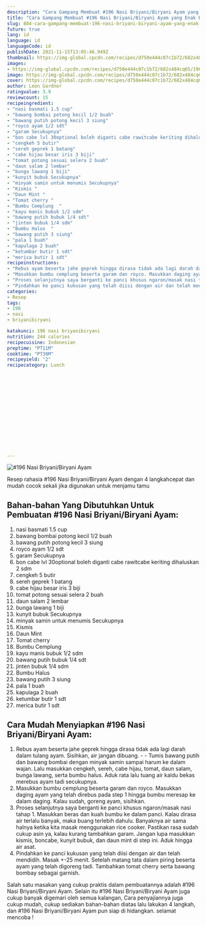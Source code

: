```yaml
---
description: "Cara Gampang Membuat #196 Nasi Briyani/Biryani Ayam yang Enak Banget"
title: "Cara Gampang Membuat #196 Nasi Briyani/Biryani Ayam yang Enak Banget"
slug: 884-cara-gampang-membuat-196-nasi-briyani-biryani-ayam-yang-enak-banget
future: true
lang: id
language: id
languageCode: id
publishDate: 2021-11-15T13:05:46.949Z 
thumbnail: https://img-global.cpcdn.com/recipes/d750e444c07c1b72/682x484cq65/196-nasi-briyanibiryani-ayam-foto-resep-utama.png
images:
- https://img-global.cpcdn.com/recipes/d750e444c07c1b72/682x484cq65/196-nasi-briyanibiryani-ayam-foto-resep-utama.png
image: https://img-global.cpcdn.com/recipes/d750e444c07c1b72/682x484cq65/196-nasi-briyanibiryani-ayam-foto-resep-utama.png
cover: https://img-global.cpcdn.com/recipes/d750e444c07c1b72/682x484cq65/196-nasi-briyanibiryani-ayam-foto-resep-utama.png
author: Leon Gardner
ratingvalue: 3.9
reviewcount: 15
recipeingredient:
- "nasi basmati 1.5 cup"
- "bawang bombai potong kecil 1/2 buah"
- "bawang putih potong kecil 3 siung"
- "royco ayam 1/2 sdt"
- "garam Secukupnya"
- "bon cabe lvl 30optional boleh diganti cabe rawitcabe keriting dihaluskan 2 sdm"
- "cengkeh 5 butir"
- "sereh geprek 1 batang"
- "cabe hijau besar iris 3 biji"
- "tomat potong sesuai selera 2 buah"
- "daun salam 2 lembar"
- "bunga lawang 1 biji"
- "kunyit bubuk Secukupnya"
- "minyak samin untuk menumis Secukupnya"
- "Kismis "
- "Daun Mint "
- "Tomat cherry "
- "Bumbu Cemplung  "
- "kayu manis bubuk 1/2 sdm"
- "bawang putih bubuk 1/4 sdt"
- "jinten bubuk 1/4 sdm"
- "Bumbu Halus  "
- "bawang putih 3 siung"
- "pala 1 buah"
- "kapulaga 2 buah"
- "ketumbar butir 1 sdt"
- "merica butir 1 sdt"
recipeinstructions:
- "Rebus ayam beserta jahe geprek hingga dirasa tidak ada lagi darah dalam tulang ayam. Sisihkan, air jangan dibuang.  Tumis bawang putih dan bawang bombai dengan minyak samin sampai harum ke dalam wajan. Lalu masukkan cengkeh, sereh, cabe hijau, tomat, daun salam, bunga lawang, serta bumbu halus. Aduk rata lalu tuang air kaldu bekas merebus ayam tadi secukupnya."
- "Masukkan bumbu cemplung beserta garam dan royco. Masukkan daging ayam yang telah direbus pada step 1 hingga bumbu meresap ke dalam daging. Kalau sudah, goreng ayam, sisihkan."
- "Proses selanjutnya saya berganti ke panci khusus ngaron/masak nasi tahap 1. Masukkan beras dan kuah bumbu ke dalam panci. Kalau dirasa air terlalu banyak, maka buang terlebih dahulu. Banyaknya air sama halnya ketika kita masak menggunakan rice cooker. Pastikan rasa sudah cukup asin ya, kalau kurang tambahkan garam. Jangan lupa masukkan kismis, boncabe, kunyit bubuk, dan daun mint di step ini. Aduk hingga air asat."
- "Pindahkan ke panci kukusan yang telah diisi dengan air dan telah mendidih. Masak +-25 menit. Setelah matang tata dalam piring beserta ayam yang telah digoreng tadi. Tambahkan tomat cherry serta bawang bombay sebagai garnish."
categories:
- Resep
tags:
- 196
- nasi
- briyanibiryani

katakunci: 196 nasi briyanibiryani 
nutrition: 244 calories
recipecuisine: Indonesian
preptime: "PT11M"
cooktime: "PT30M"
recipeyield: "2"
recipecategory: Lunch


     
    
    
    
    
    
    
    
    
    
    
      
    
---
```



![#196 Nasi Briyani/Biryani Ayam](https://img-global.cpcdn.com/recipes/d750e444c07c1b72/682x484cq65/196-nasi-briyanibiryani-ayam-foto-resep-utama.png)

Resep rahasia #196 Nasi Briyani/Biryani Ayam    dengan 4 langkahcepat dan mudah cocok sekali jika digunakan untuk menjamu tamu

<!--inarticleads1-->

## Bahan-bahan Yang Dibutuhkan Untuk Pembuatan #196 Nasi Briyani/Biryani Ayam:

1. nasi basmati 1.5 cup
1. bawang bombai potong kecil 1/2 buah
1. bawang putih potong kecil 3 siung
1. royco ayam 1/2 sdt
1. garam Secukupnya
1. bon cabe lvl 30optional boleh diganti cabe rawitcabe keriting dihaluskan 2 sdm
1. cengkeh 5 butir
1. sereh geprek 1 batang
1. cabe hijau besar iris 3 biji
1. tomat potong sesuai selera 2 buah
1. daun salam 2 lembar
1. bunga lawang 1 biji
1. kunyit bubuk Secukupnya
1. minyak samin untuk menumis Secukupnya
1. Kismis 
1. Daun Mint 
1. Tomat cherry 
1. Bumbu Cemplung  
1. kayu manis bubuk 1/2 sdm
1. bawang putih bubuk 1/4 sdt
1. jinten bubuk 1/4 sdm
1. Bumbu Halus  
1. bawang putih 3 siung
1. pala 1 buah
1. kapulaga 2 buah
1. ketumbar butir 1 sdt
1. merica butir 1 sdt



<!--inarticleads2-->

## Cara Mudah Menyiapkan #196 Nasi Briyani/Biryani Ayam:

1. Rebus ayam beserta jahe geprek hingga dirasa tidak ada lagi darah dalam tulang ayam. Sisihkan, air jangan dibuang. -  - Tumis bawang putih dan bawang bombai dengan minyak samin sampai harum ke dalam wajan. Lalu masukkan cengkeh, sereh, cabe hijau, tomat, daun salam, bunga lawang, serta bumbu halus. Aduk rata lalu tuang air kaldu bekas merebus ayam tadi secukupnya.
1. Masukkan bumbu cemplung beserta garam dan royco. Masukkan daging ayam yang telah direbus pada step 1 hingga bumbu meresap ke dalam daging. Kalau sudah, goreng ayam, sisihkan.
1. Proses selanjutnya saya berganti ke panci khusus ngaron/masak nasi tahap 1. Masukkan beras dan kuah bumbu ke dalam panci. Kalau dirasa air terlalu banyak, maka buang terlebih dahulu. Banyaknya air sama halnya ketika kita masak menggunakan rice cooker. Pastikan rasa sudah cukup asin ya, kalau kurang tambahkan garam. Jangan lupa masukkan kismis, boncabe, kunyit bubuk, dan daun mint di step ini. Aduk hingga air asat.
1. Pindahkan ke panci kukusan yang telah diisi dengan air dan telah mendidih. Masak +-25 menit. Setelah matang tata dalam piring beserta ayam yang telah digoreng tadi. Tambahkan tomat cherry serta bawang bombay sebagai garnish.




Salah satu masakan yang cukup praktis dalam pembuatannya adalah  #196 Nasi Briyani/Biryani Ayam. Selain itu  #196 Nasi Briyani/Biryani Ayam  juga cukup banyak digemari oleh semua kalangan, Cara penyajiannya juga cukup mudah, cukup sediakan bahan-bahan diatas lalu lakukan 4 langkah, dan  #196 Nasi Briyani/Biryani Ayam  pun siap di hidangkan. selamat mencoba !

